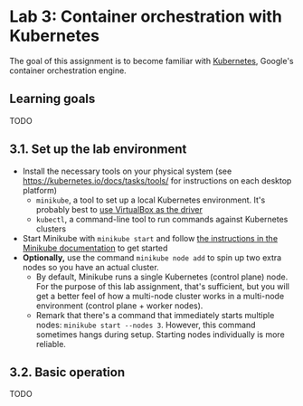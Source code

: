 # Lab 3: Container orchestration with Kubernetes

The goal of this assignment is to become familiar with [Kubernetes](https://kubernetes.io), Google's container orchestration engine.

## Learning goals

TODO

## 3.1. Set up the lab environment

- Install the necessary tools on your physical system (see <https://kubernetes.io/docs/tasks/tools/> for instructions on each desktop platform)
    - `minikube`, a tool to set up a local Kubernetes environment. It's probably best to [use VirtualBox as the driver](https://minikube.sigs.k8s.io/docs/drivers/)
    - `kubectl`, a command-line tool to run commands against Kubernetes clusters
- Start Minikube with `minikube start` and follow [the instructions in the Minikube documentation](https://minikube.sigs.k8s.io/docs/start/) to get started
- **Optionally,** use the command `minikube node add` to spin up two extra nodes so you have an actual cluster.
    - By default, Minikube runs a single Kubernetes (control plane) node. For the purpose of this lab assignment, that's sufficient, but you will get a better feel of how a multi-node cluster works in a multi-node environment (control plane + worker nodes).
    - Remark that there's a command that immediately starts multiple nodes: `minikube start --nodes 3`. However, this command sometimes hangs during setup. Starting nodes individually is more reliable.

## 3.2. Basic operation

TODO